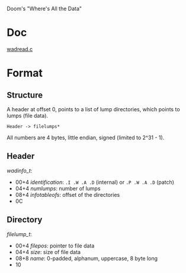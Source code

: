 Doom's "Where's All the Data"


# Doc

[wadread.c](https://github.com/id-Software/DOOM/blob/master/sndserv/wadread.c#L57)


# Format


## Structure

A header at offset 0, points to a list of lump directories, which points to lumps (file data).

```
Header -> filelumps*
```	

All numbers are 4 bytes, little endian, signed (limited to 2^31 - 1).


## Header

*wadinfo_t*:
- 00+4 *identification*:  `.I .W .A .D` (internal) or `.P .W .A .D` (patch)
- 04+4 *numlumps*: number of lumps
- 08+4 *infotableofs*: offset of the directories
- 0C


## Directory

*filelump_t*:
- 00+4 *filepos*: pointer to file data
- 04+4 *size*: size of file data
- 08+8 *name*: 0-padded, alphanum, uppercase, 8 byte long
- 10
